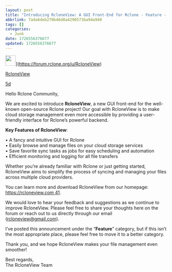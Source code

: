 ```yaml
---
layout: post
title: "Introducing RcloneView: A GUI Front-End for Rclone - Feature - rclone forum"
abbrlink: 7a4a6deb270b46d8a4290573ba94a940
tags: []
categories:
  - Junk
date: 1726556376677
updated: 1726556376677
---
```


<img width="32" height="32" src="/resources/d12b15f8905d4c0398c071c7d926145e.png">]\(<https://forum.rclone.org/u/RcloneView>)

[RcloneView](https://forum.rclone.org/u/RcloneView)

[5d](https://forum.rclone.org/t/introducing-rcloneview-a-gui-front-end-for-rclone/47710?u=leow "Post date")

Hello Rclone Community,

We are excited to introduce **RcloneView**, a new GUI front-end for the well-known open-source Rclone project! Our goal with RcloneView is to make cloud storage management even more accessible by providing a user-friendly interface for Rclone’s powerful backend.

**Key Features of RcloneView**:

• A fancy and intuitive GUI for Rclone\
• Easily browse and manage files on your cloud storage services\
• Save favorite sync tasks as jobs for easy scheduling and automation\
• Efficient monitoring and logging for all file transfers

Whether you’re already familiar with Rclone or just getting started, RcloneView aims to simplify the process of syncing and managing your files across multiple cloud providers.

You can learn more and download RcloneView from our homepage: [https://rcloneview.com 41](https://rcloneview.com).

We would love to hear your feedback and suggestions as we continue to improve RcloneView. Please feel free to share your thoughts here on the forum or reach out to us directly through our email (<rcloneview@gmail.com>).

I’ve posted this announcement under the “**Feature**” category, but if this isn’t the most appropriate place, please feel free to move it to a better category.

Thank you, and we hope RcloneView makes your file management even smoother!

Best regards,\
The RcloneView Team
